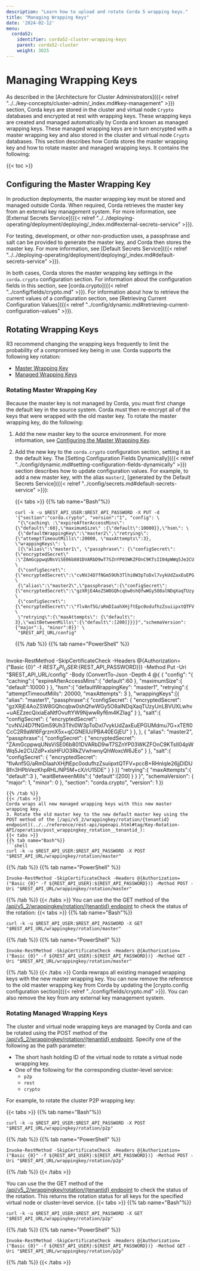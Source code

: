 ```yaml
---
description: "Learn how to upload and rotate Corda 5 wrapping keys."
title: "Managing Wrapping Keys"
date: '2024-02-12'
menu:
  corda52:
    identifier: corda52-cluster-wrapping-keys
    parent: corda52-cluster
    weight: 3025
---
```


# Managing Wrapping Keys

As described in the [Architecture for Cluster Administrators]({{< relref "../../key-concepts/cluster-admin/_index.md#key-management" >}}) section, Corda keys are stored in the cluster and virtual node `Crypto` databases and encrypted at rest with wrapping keys.
These wrapping keys are created and managed automatically by Corda and known as managed wrapping keys. These managed wrapping keys are in turn encrypted with a master wrapping key and also stored in the cluster and virtual node `Crypto` databases.
This section describes how Corda stores the master wrapping key and how to rotate master and managed wrapping keys. It contains the following:

{{< toc >}}

## Configuring the Master Wrapping Key

In production deployments, the master wrapping key must be stored and managed outside Corda. When required, Corda retrieves the master key from an external key management system. For more information, see [External Secrets Service]({{< relref "../../deploying-operating/deployment/deploying/_index.md#external-secrets-service" >}}).

For testing, development, or other non-production uses, a passphrase and salt can be provided to generate the master key, and Corda then stores the master key. For more information, see [Default Secrets Service]({{< relref "../../deploying-operating/deployment/deploying/_index.md#default-secrets-service" >}}).

In both cases, Corda stores the master wrapping key settings in the `corda.crypto` configuration section.
For information about the configuration fields in this section, see [corda.crypto]({{< relref "../config/fields/crypto.md" >}}).
For information about how to retrieve the current values of a configuration section, see [Retrieving Current Configuration Values]({{< relref "../config/dynamic.md#retrieving-current-configuration-values" >}}).

## Rotating Wrapping Keys

R3 recommend changing the wrapping keys frequently to limit the probability of a compromised key being in use.
Corda supports the following key rotation:

* [Master Wrapping Key](#rotating-master-wrapping-key)
* [Managed Wrapping Keys](#rotating-managed-wrapping-keys)

### Rotating Master Wrapping Key

Because the master key is not managed by Corda, you must first change the default key in the source system.
Corda must then re-encrypt all of the keys that were wrapped with the old master key.
To rotate the master wrapping key, do the following:

1. Add the new master key to the source environment. For more information, see [Configuring the Master Wrapping Key](#configuring-the-master-wrapping-key).
2. Add the new key to the `corda.crypto` configuration section, setting it as the default key. The [Setting Configuration Fields Dynamically]({{< relref "../config/dynamic.md#setting-configuration-fields-dynamically" >}}) section describes how to update configuration values. For example, to add a new master key, with the alias `master2`, [generated by the Default Secrets Service]({{< relref "../config/secrets.md#default-secrets-service" >}}):

   {{< tabs >}}
   {{% tab name="Bash"%}}
   ```shell
   curl -k -u $REST_API_USER:$REST_API_PASSWORD -X PUT -d '{"section":"corda.crypto", "version":"1", "config": \
    "{\"caching\ :\"expireAfterAccessMins\":{\"default\":60},\"maximumSize\" :{\"default\":10000}},\"hsm\": \
    {\"defaultWrappingKey\":\"master2\",\"retrying\": {\"attemptTimeoutMills\":20000, \"maxAttempts\":3}, \"wrappingKeys\": \
    [{\"alias\":\"master1\", \"passphrase\": {\"configSecret\": {\"encryptedSecret\" :\"ZAmGcppwqUNsViSE06b801DVARbD9wT7SZnYP03WKZFOnC9KTsII04pWWq5Je2CUZdP+xIsHFUO3RkZVwhwnyQhWoxcW6JEo\"}},\"salt\": \
    {\"configSecret\":{\"encryptedSecret\":\"cvNVJ4D7fNGm59Uh3Tlhi0W3pToDxl7vykUdZaxEuEPGUMdmu7G+xTEfl0CcC2R9aWl6FgrzmX5x+qCGNElUi/PBA40EGjEU\"}}}, \
    {\"alias\":\"master2\",\"passphrase\":{\"configSecret\": {\"encryptedSecret\":\"gzXRjE4AoZSW8GQhcqbw0shQfwWGy5O8alNDqXaqTUzyUnLBVUXLwhv+uAEZzecQixiaEaNtfOvuftYW9NjwwRyf6m4KZIag\"}},\"salt\": \
    {\"configSecret\":{\"encryptedSecret\":\"flvAnf5G/aRmDIaahXHjftEpc0odufhzZsuiipxtQTFV+pccB+RHnIqle26jjDlDUBfn3HPbVezKhpRHL/NP5M+cX/rU15DE\"}}}]}, \
    \"retrying\":{\"maxAttempts\": {\"default\": 3},\"waitBetweenMills\":{\"default\":[200]}}}}","schemaVersion": {"major":1, "minor":0}}' \
    "$REST_API_URL/config"
   ```
   {{% /tab %}}
   {{% tab name="PowerShell" %}}

   ```shell
  Invoke-RestMethod -SkipCertificateCheck -Headers @{Authorization=("Basic {0}" -f ${REST_API_USER}:${REST_API_PASSWORD})} -Method Put -Uri "$REST_API_URL/config" -Body (ConvertTo-Json -Depth 4 @{
   {
     "config": "{
        "caching":{
          "expireAfterAccessMins":{
            "default":60
          },
          "maximumSize":{
            "default":10000
          }
        },
        "hsm":{
          "defaultWrappingKey": "master1",
          "retrying":{
            "attemptTimeoutMills": 20000,
            "maxAttempts": 3
          },
          "wrappingKeys":[{
            "alias": "master1",
            "passphrase":{
              "configSecret":
              {
                "encryptedSecret": "gzXRjE4AoZSW8GQhcqbw0shQfwWGy5O8alNDqXaqTUzyUnLBVUXLwhv+uAEZzecQixiaEaNtfOvuftYW9NjwwRyf6m4KZIag"
              }
            },
            "salt":{
              "configSecret":
              {
                "encryptedSecret": "cvNVJ4D7fNGm59Uh3Tlhi0W3pToDxl7vykUdZaxEuEPGUMdmu7G+xTEfl0CcC2R9aWl6FgrzmX5x+qCGNElUi/PBA40EGjEU"
              }
            },
          },
          {
            "alias": "master2",
            "passphrase":{
              "configSecret":
              {
                "encryptedSecret": "ZAmGcppwqUNsViSE06b801DVARbD9wT7SZnYP03WKZFOnC9KTsII04pWWq5Je2CUZdP+xIsHFUO3RkZVwhwnyQhWoxcW6JEo"
              }
            },
            "salt":{
              "configSecret":
              {
                "encryptedSecret": "flvAnf5G/aRmDIaahXHjftEpc0odufhzZsuiipxtQTFV+pccB+RHnIqle26jjDlDUBfn3HPbVezKhpRHL/NP5M+cX/rU15DE"
              }
            }
          }]
        "retrying":{
          "maxAttempts":{
            "default":3
          },
          "waitBetweenMills":{
            "default":[200]
          }
        }
      }",
      "schemaVersion": {
        "major": 1,
        "minor": 0
      },
      "section": "corda.crypto",
      "version": 1
   })
   ```
   {{% /tab %}}
   {{< /tabs >}}
   Corda wraps all new managed wrapping keys with this new master wrapping key.
3. Rotate the old master key to the new default master key using the POST method of the [/api/v5_2/wrappingkey/rotation/{tenantid} endpoint](../../reference/rest-api/openapi.html#tag/Key-Rotation-API/operation/post_wrappingkey_rotation__tenantid_):
   {{< tabs >}}
   {{% tab name="Bash"%}}
   ```shell
   curl -k -u $REST_API_USER:$REST_API_PASSWORD -X POST "$REST_API_URL/wrappingkey/rotation/master"
   ```
   {{% /tab %}}
   {{% tab name="PowerShell" %}}
   ```shell
  Invoke-RestMethod -SkipCertificateCheck -Headers @{Authorization=("Basic {0}" -f ${REST_API_USER}:${REST_API_PASSWORD})} -Method POST -Uri "$REST_API_URL/wrappingkey/rotation/master" 
   ```
   {{% /tab %}}
   {{< /tabs >}}
   You can use the the GET method of the [/api/v5_2/wrappingkey/rotation/{tenantid} endpoint](../../reference/rest-api/openapi.html#tag/Key-Rotation-API/operation/get_wrappingkey_rotation__tenantid_) to check the status of the rotation:
   {{< tabs >}}
   {{% tab name="Bash"%}}
   ```shell
   curl -k -u $REST_API_USER:$REST_API_PASSWORD -X GET "$REST_API_URL/wrappingkey/rotation/master"
   ```
   {{% /tab %}}
   {{% tab name="PowerShell" %}}
   ```shell
  Invoke-RestMethod -SkipCertificateCheck -Headers @{Authorization=("Basic {0}" -f ${REST_API_USER}:${REST_API_PASSWORD})} -Method GET -Uri "$REST_API_URL/wrappingkey/rotation/master" 
   ```
   {{% /tab %}}
   {{< /tabs >}}
   Corda rewraps all existing managed wrapping keys with the new master wrapping key.
   You can now remove the reference to the old master wrapping key from Corda by updating the [crypto.config configuration section]({{< relref "../config/fields/crypto.md" >}}).
   You can also remove the key from any external key management system.

### Rotating Managed Wrapping Keys

The cluster and virtual node wrapping keys are managed by Corda and can be rotated using the POST method of the [/api/v5_2/wrappingkey/rotation/{tenantid} endpoint](../../reference/rest-api/openapi.html#tag/Key-Rotation-API/operation/post_wrappingkey_rotation__tenantid_). Specify one of the following as the path parameter:

* The short hash holding ID of the virtual node to rotate a virtual node wrapping key.
* One of the following for the corresponding cluster-level service:
  * `p2p`
  * `rest`
  * `crypto`

For example, to rotate the cluster P2P wrapping key:

{{< tabs >}}
{{% tab name="Bash"%}}
```shell
curl -k -u $REST_API_USER:$REST_API_PASSWORD -X POST "$REST_API_URL/wrappingkey/rotation/p2p"
```
{{% /tab %}}
{{% tab name="PowerShell" %}}
```shell
Invoke-RestMethod -SkipCertificateCheck -Headers @{Authorization=("Basic {0}" -f ${REST_API_USER}:${REST_API_PASSWORD})} -Method POST -Uri "$REST_API_URL/wrappingkey/rotation/p2p" 
```
{{% /tab %}}
{{< /tabs >}}

You can use the the GET method of the [/api/v5_2/wrappingkey/rotation/{tenantid} endpoint](../../reference/rest-api/openapi.html#tag/Key-Rotation-API/operation/get_wrappingkey_rotation__tenantid_) to check the status of the rotation. This returns the rotation status for all keys for the specified virtual node or cluster-level service.
{{< tabs >}}
{{% tab name="Bash"%}}
```shell
curl -k -u $REST_API_USER:$REST_API_PASSWORD -X GET "$REST_API_URL/wrappingkey/rotation/p2p"
```
{{% /tab %}}
{{% tab name="PowerShell" %}}
```shell
Invoke-RestMethod -SkipCertificateCheck -Headers @{Authorization=("Basic {0}" -f ${REST_API_USER}:${REST_API_PASSWORD})} -Method GET -Uri "$REST_API_URL/wrappingkey/rotation/p2p" 
```
{{% /tab %}}
{{< /tabs >}}
